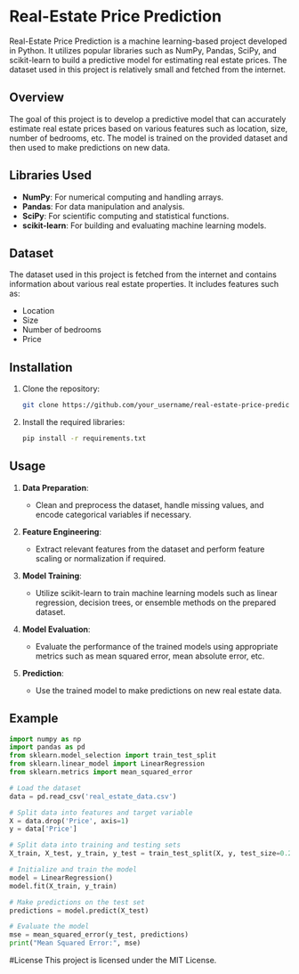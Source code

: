 # Real-Estate Price Prediction

Real-Estate Price Prediction is a machine learning-based project developed in Python. It utilizes popular libraries such as NumPy, Pandas, SciPy, and scikit-learn to build a predictive model for estimating real estate prices. The dataset used in this project is relatively small and fetched from the internet.

## Overview

The goal of this project is to develop a predictive model that can accurately estimate real estate prices based on various features such as location, size, number of bedrooms, etc. The model is trained on the provided dataset and then used to make predictions on new data.

## Libraries Used

- **NumPy**: For numerical computing and handling arrays.
- **Pandas**: For data manipulation and analysis.
- **SciPy**: For scientific computing and statistical functions.
- **scikit-learn**: For building and evaluating machine learning models.

## Dataset

The dataset used in this project is fetched from the internet and contains information about various real estate properties. It includes features such as:
- Location
- Size
- Number of bedrooms
- Price

## Installation

1. Clone the repository:

    ```bash
    git clone https://github.com/your_username/real-estate-price-prediction.git
    ```

2. Install the required libraries:

    ```bash
    pip install -r requirements.txt
    ```

## Usage

1. **Data Preparation**:
    - Clean and preprocess the dataset, handle missing values, and encode categorical variables if necessary.

2. **Feature Engineering**:
    - Extract relevant features from the dataset and perform feature scaling or normalization if required.

3. **Model Training**:
    - Utilize scikit-learn to train machine learning models such as linear regression, decision trees, or ensemble methods on the prepared dataset.

4. **Model Evaluation**:
    - Evaluate the performance of the trained models using appropriate metrics such as mean squared error, mean absolute error, etc.

5. **Prediction**:
    - Use the trained model to make predictions on new real estate data.

## Example

```python
import numpy as np
import pandas as pd
from sklearn.model_selection import train_test_split
from sklearn.linear_model import LinearRegression
from sklearn.metrics import mean_squared_error

# Load the dataset
data = pd.read_csv('real_estate_data.csv')

# Split data into features and target variable
X = data.drop('Price', axis=1)
y = data['Price']

# Split data into training and testing sets
X_train, X_test, y_train, y_test = train_test_split(X, y, test_size=0.2, random_state=42)

# Initialize and train the model
model = LinearRegression()
model.fit(X_train, y_train)

# Make predictions on the test set
predictions = model.predict(X_test)

# Evaluate the model
mse = mean_squared_error(y_test, predictions)
print("Mean Squared Error:", mse)

```

#License
This project is licensed under the MIT License.
